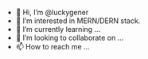 - 👋 Hi, I’m @luckygener
- 👀 I’m interested in MERN/DERN stack.
- 🌱 I’m currently learning ...
- 💞️ I’m looking to collaborate on ...
- 📫 How to reach me ...

<!---
luckygener/luckygener is a ✨ special ✨ repository because its `README.md` (this file) appears on your GitHub profile.
You can click the Preview link to take a look at your changes.
--->
